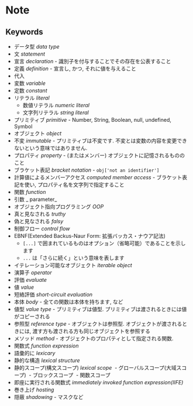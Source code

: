 # Note

## Keywords

- データ型 _data type_
- 文 _statement_
- 宣言 _declaration_ - 識別子を付与することでその存在を公表すること
- 定義 _definition_ - 宣言し, かつ, それに値を与えること
- 代入
- 変数 _variable_
- 定数 _constant_
- リテラル _literal_
  - 数値リテラル _numeric literal_
  - 文字列リテラル _string literal_
- プリミティブ _primitive_ - Number, String, Boolean, null, undefined, Symbol
- オブジェクト _object_
- 不変 _immutable_ - プリミティブは不変です. 不変とは変数の内容を変更できないという意味ではありません.
- プロパティ _property_ - (またはメンバー) オブジェクトに記憶されるもののこと
- ブラケット表記 _bracket notation_ - `obj['not an identifier']`
- 計算値によるメンバーアクセス _computed member access_ - ブラケット表記を使い, プロパティ名を文字列で指定すること
- 関数 _function_
- 引数 _ parameter_
- オブジェクト指向プログラミング _OOP_
- 真と見なされる _truthy_
- 偽と見なされる _falsy_
- 制御フロー _control flow_
- EBNF(Extended Backus-Naur Form: 拡張バッカス・ナウア記法)
  - `[...]` で囲まれているものはオプション（省略可能）であることを示します
  - `...` は「さらに続く」という意味を表します
- イテレーション可能なオブジェクト _iterable object_
- 演算子 _operator_
- 評価 _evaluate_
- 値 _value_
- 短絡評価 _short-circuit evaluation_
- 本体 _body_ - 全ての関数は本体を持ちます, など
- 値型 _value type_ - プリミティブは値型. プリミティブは渡されるときには値がコピーされる
- 参照型 _reference type_ - オブジェクトは参照型. オブジェクトが渡されるときには, 渡す方も渡される方も同じオブジェクトを参照する
- メソッド _method_ - オブジェクトのプロパティとして指定される関数.
- 関数式 _function expression_
- 語彙的に _lexicary_
- 静的な構造 _lexical structure_
- 静的スコープ(構文スコープ) _lexical scope_
  - グローバルスコープ(大域スコープ)
  - ブロックスコープ
  - 関数スコープ
- 即座に実行される関数式 _immediately invoked function expression(IIFE)_
- 巻き上げ _hosting_
- 隠蔽 _shadowing_ - マスクなど
